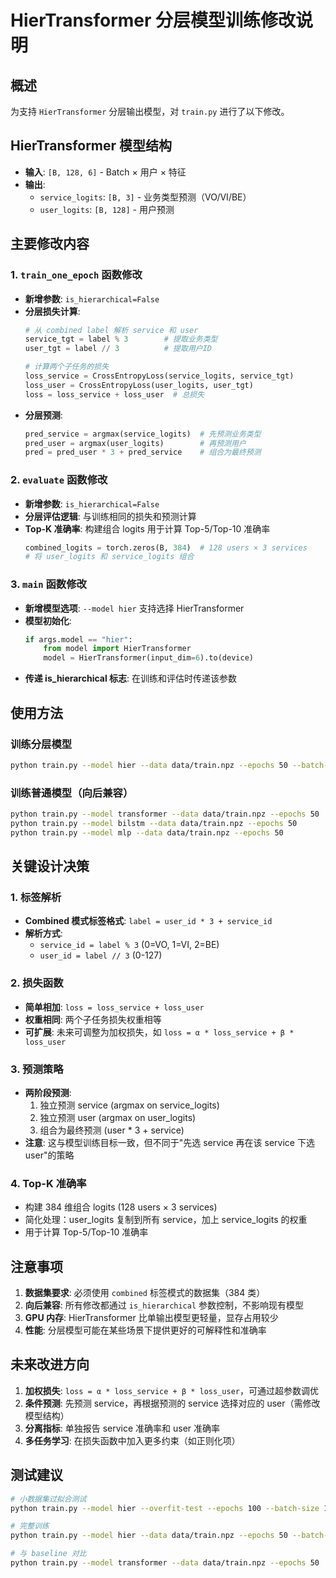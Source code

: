 # HierTransformer 分层模型训练修改说明

## 概述
为支持 `HierTransformer` 分层输出模型，对 `train.py` 进行了以下修改。

## HierTransformer 模型结构
- **输入**: `[B, 128, 6]` - Batch × 用户 × 特征
- **输出**: 
  - `service_logits`: `[B, 3]` - 业务类型预测（VO/VI/BE）
  - `user_logits`: `[B, 128]` - 用户预测

## 主要修改内容

### 1. `train_one_epoch` 函数修改
- **新增参数**: `is_hierarchical=False`
- **分层损失计算**:
  ```python
  # 从 combined label 解析 service 和 user
  service_tgt = label % 3        # 提取业务类型
  user_tgt = label // 3          # 提取用户ID
  
  # 计算两个子任务的损失
  loss_service = CrossEntropyLoss(service_logits, service_tgt)
  loss_user = CrossEntropyLoss(user_logits, user_tgt)
  loss = loss_service + loss_user  # 总损失
  ```
- **分层预测**:
  ```python
  pred_service = argmax(service_logits)  # 先预测业务类型
  pred_user = argmax(user_logits)        # 再预测用户
  pred = pred_user * 3 + pred_service    # 组合为最终预测
  ```

### 2. `evaluate` 函数修改
- **新增参数**: `is_hierarchical=False`
- **分层评估逻辑**: 与训练相同的损失和预测计算
- **Top-K 准确率**: 构建组合 logits 用于计算 Top-5/Top-10 准确率
  ```python
  combined_logits = torch.zeros(B, 384)  # 128 users × 3 services
  # 将 user_logits 和 service_logits 组合
  ```

### 3. `main` 函数修改
- **新增模型选项**: `--model hier` 支持选择 HierTransformer
- **模型初始化**:
  ```python
  if args.model == "hier":
      from model import HierTransformer
      model = HierTransformer(input_dim=6).to(device)
  ```
- **传递 is_hierarchical 标志**: 在训练和评估时传递该参数

## 使用方法

### 训练分层模型
```bash
python train.py --model hier --data data/train.npz --epochs 50 --batch-size 256 --lr 1e-2
```

### 训练普通模型（向后兼容）
```bash
python train.py --model transformer --data data/train.npz --epochs 50
python train.py --model bilstm --data data/train.npz --epochs 50
python train.py --model mlp --data data/train.npz --epochs 50
```

## 关键设计决策

### 1. 标签解析
- **Combined 模式标签格式**: `label = user_id * 3 + service_id`
- **解析方式**:
  - `service_id = label % 3` (0=VO, 1=VI, 2=BE)
  - `user_id = label // 3` (0-127)

### 2. 损失函数
- **简单相加**: `loss = loss_service + loss_user`
- **权重相同**: 两个子任务损失权重相等
- **可扩展**: 未来可调整为加权损失，如 `loss = α * loss_service + β * loss_user`

### 3. 预测策略
- **两阶段预测**:
  1. 独立预测 service (argmax on service_logits)
  2. 独立预测 user (argmax on user_logits)
  3. 组合为最终预测 (user * 3 + service)
- **注意**: 这与模型训练目标一致，但不同于"先选 service 再在该 service 下选 user"的策略

### 4. Top-K 准确率
- 构建 384 维组合 logits (128 users × 3 services)
- 简化处理：user_logits 复制到所有 service，加上 service_logits 的权重
- 用于计算 Top-5/Top-10 准确率

## 注意事项

1. **数据集要求**: 必须使用 `combined` 标签模式的数据集（384 类）
2. **向后兼容**: 所有修改都通过 `is_hierarchical` 参数控制，不影响现有模型
3. **GPU 内存**: HierTransformer 比单输出模型更轻量，显存占用较少
4. **性能**: 分层模型可能在某些场景下提供更好的可解释性和准确率

## 未来改进方向

1. **加权损失**: `loss = α * loss_service + β * loss_user`，可通过超参数调优
2. **条件预测**: 先预测 service，再根据预测的 service 选择对应的 user（需修改模型结构）
3. **分离指标**: 单独报告 service 准确率和 user 准确率
4. **多任务学习**: 在损失函数中加入更多约束（如正则化项）

## 测试建议

```bash
# 小数据集过拟合测试
python train.py --model hier --overfit-test --epochs 100 --batch-size 128

# 完整训练
python train.py --model hier --data data/train.npz --epochs 50 --batch-size 256 --lr 1e-2

# 与 baseline 对比
python train.py --model transformer --data data/train.npz --epochs 50
```
